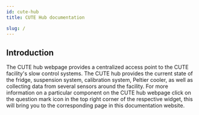 ```yaml
---
id: cute-hub
title: CUTE Hub documentation

slug: / 
---
```


## Introduction
The CUTE hub webpage provides a centralized access point to the CUTE facility's slow control systems. The CUTE hub provides the current state of the fridge, suspension system, calibration system, Peltier cooler, as well as collecting data from several sensors around the facility. For more information on a particular component on the CUTE hub webpage click on the question mark icon in the top right corner of the respective widget, this will bring you to the corresponding page in this
documentation website.
